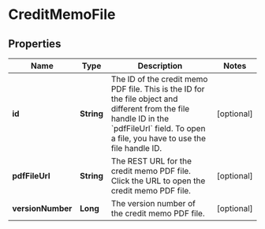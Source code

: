 

# CreditMemoFile


## Properties

| Name | Type | Description | Notes |
|------------ | ------------- | ------------- | -------------|
|**id** | **String** | The ID of the credit memo PDF file. This is the ID for the file object and different from the file handle ID in the &#x60;pdfFileUrl&#x60; field. To open a file, you have to use the file handle ID.  |  [optional] |
|**pdfFileUrl** | **String** | The REST URL for the credit memo PDF file. Click the URL to open the credit memo PDF file.  |  [optional] |
|**versionNumber** | **Long** | The version number of the credit memo PDF file.  |  [optional] |



